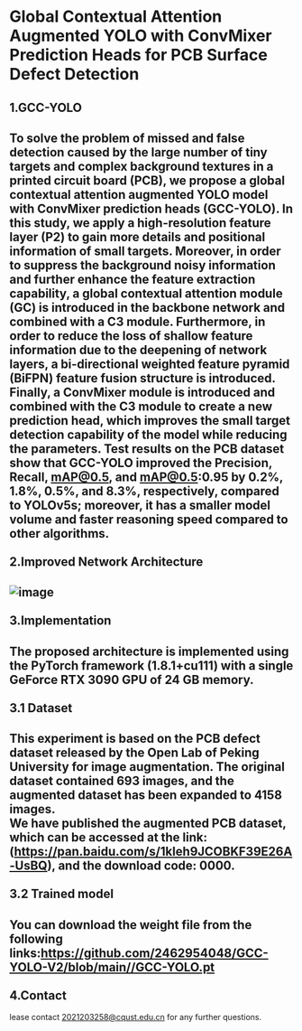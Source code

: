 Global Contextual Attention Augmented YOLO with ConvMixer Prediction Heads for PCB Surface Defect Detection
=
1.GCC-YOLO
----
To solve the problem of missed and false detection caused by the large number of tiny targets and complex background textures in a printed circuit board (PCB), we propose a global contextual attention augmented YOLO model with ConvMixer prediction heads (GCC-YOLO). In this study, we apply a high-resolution feature layer (P2) to gain more details and positional information of small targets. Moreover, in order to suppress the background noisy information and further enhance the feature extraction capability, a global contextual attention module (GC) is introduced in the backbone network and combined with a C3 module. Furthermore, in order to reduce the loss of shallow feature information due to the deepening of network layers, a bi-directional weighted feature pyramid (BiFPN) feature fusion structure is introduced. Finally, a ConvMixer module is introduced and combined with the C3 module to create a new prediction head, which improves the small target detection capability of the model while reducing the parameters. Test results on the PCB dataset show that GCC-YOLO improved the Precision, Recall, mAP@0.5, and mAP@0.5:0.95 by 0.2%, 1.8%, 0.5%, and 8.3%, respectively, compared to YOLOv5s; moreover, it has a smaller model volume and faster reasoning speed compared to other algorithms.  <br>  <br>
2.Improved Network Architecture
----
![image](https://github.com/2462954048/GCC-YOLO-V2/assets/45593319/2d8fd4d8-20a4-4692-8e82-bd3a685440cd)  <br>  <br>
3.Implementation
----
The proposed architecture is implemented using the PyTorch framework (1.8.1+cu111) with a single GeForce RTX 3090 GPU of 24 GB memory.  <br>  <br>
3.1 Dataset
-----
This experiment is based on the PCB defect dataset released by the Open Lab of Peking University for image augmentation. The original dataset contained 693 images, and the augmented dataset has been expanded to 4158 images.   <br>
We have published the augmented PCB dataset, which can be accessed at the link: (https://pan.baidu.com/s/1kIeh9JCOBKF39E26A-UsBQ), and the download code: 0000.  <br>  <br>
3.2 Trained model
-----
You can download the weight file from the following links:https://github.com/2462954048/GCC-YOLO-V2/blob/main//GCC-YOLO.pt  <br>  <br>
4.Contact
----
lease contact 2021203258@cqust.edu.cn for any further questions.



